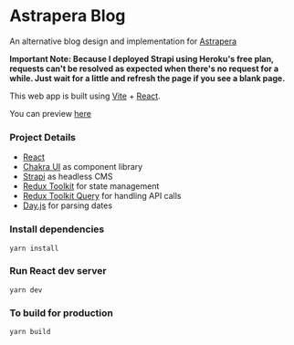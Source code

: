 # Astrapera Blog

An alternative blog design and implementation for [Astrapera](https://astrapera.com/)

**Important Note: Because I deployed Strapi using Heroku's free plan, requests can't be resolved as expected when there's no request for a while. Just wait for a little and refresh the page if you see a blank page.**

This web app is built using [Vite](https://vitejs.dev/) + [React](https://reactjs.org/).

You can preview [here](https://astrapera-frontend.netlify.app/)

### Project Details

- [React](https://reactjs.org/)
- [Chakra UI](https://chakra-ui.com/) as component library
- [Strapi](https://strapi.io/) as headless CMS
- [Redux Toolkit](https://redux-toolkit.js.org/) for state management
- [Redux Toolkit Query](https://redux-toolkit.js.org/rtk-query/overview) for handling API calls
- [Day.js](https://day.js.org/) for parsing dates

### Install dependencies

```
yarn install
```

### Run React dev server

```
yarn dev
```

### To build for production

```
yarn build
```
